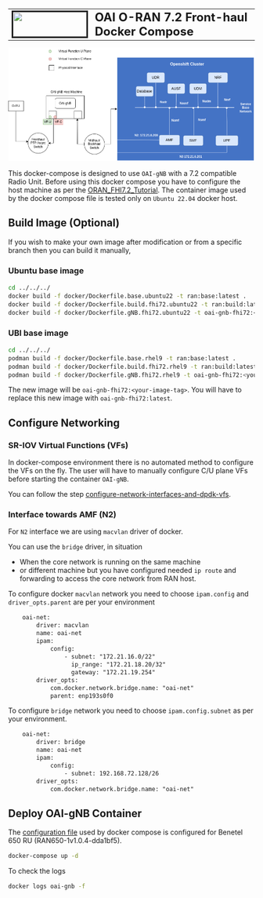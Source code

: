 <table style="border-collapse: collapse; border: none;">
  <tr style="border-collapse: collapse; border: none;">
    <td style="border-collapse: collapse; border: none;">
      <a href="http://www.openairinterface.org/">
         <img src="../../../doc/images/oai_final_logo.png" alt="" border=3 height=50 width=150>
         </img>
      </a>
    </td>
    <td style="border-collapse: collapse; border: none; vertical-align: center;">
      <b><font size = "5">OAI O-RAN 7.2 Front-haul Docker Compose</font></b>
    </td>
  </tr>
</table>

![Docker deploy 7.2](../../../doc/images/docker-deploy-oai-7-2.png)

This docker-compose is designed to use `OAI-gNB` with a 7.2 compatible Radio Unit. Before using this docker compose you have to configure the host machine as per the [ORAN_FHI7.2_Tutorial](../../../doc/ORAN_FHI7.2_Tutorial.md). The container image used by the docker compose file is tested only on `Ubuntu 22.04` docker host. 

## Build Image (Optional)

If you wish to make your own image after modification or from a specific branch then you can build it manually, 

### Ubuntu base image

```bash
cd ../../../
docker build -f docker/Dockerfile.base.ubuntu22 -t ran:base:latest .
docker build -f docker/Dockerfile.build.fhi72.ubuntu22 -t ran:build:latest .
docker build -f docker/Dockerfile.gNB.fhi72.ubuntu22 -t oai-gnb-fhi72:<your-image-tag> .
```

### UBI base image

```bash
cd ../../../
podman build -f docker/Dockerfile.base.rhel9 -t ran:base:latest .
podman build -f docker/Dockerfile.build.fhi72.rhel9 -t ran:build:latest .
podman build -f docker/Dockerfile.gNB.fhi72.rhel9 -t oai-gnb-fhi72:<your-image-tag> .
```

The new image will be `oai-gnb-fhi72:<your-image-tag>`. You will have to replace this new image with `oai-gnb-fhi72:latest`. 

## Configure Networking 

### SR-IOV Virtual Functions (VFs)

In docker-compose environment there is no automated method to configure the VFs on the fly. The user will have to manually configure C/U plane VFs before starting the container `OAI-gNB`. 

You can follow the step [configure-network-interfaces-and-dpdk-vfs](../../../doc/ORAN_FHI7.2_Tutorial.md#configure-network-interfaces-and-dpdk-vfs).

### Interface towards AMF (N2)

For `N2` interface we are using `macvlan` driver of docker. 

You can use the `bridge` driver, in situation 

- When the core network is running on the same machine 
- or different machine but you have configured needed `ip route` and forwarding to access the core network from RAN host.  

To configure docker `macvlan` network you need to choose `ipam.config` and `driver_opts.parent` are per your environment

```
    oai-net:
        driver: macvlan
        name: oai-net
        ipam:
            config:
                - subnet: "172.21.16.0/22"
                  ip_range: "172.21.18.20/32"
                  gateway: "172.21.19.254"
        driver_opts:
            com.docker.network.bridge.name: "oai-net"
            parent: enp193s0f0
```

To configure `bridge` network you need to choose `ipam.config.subnet` as per your environment. 

```
    oai-net:
        driver: bridge
        name: oai-net
        ipam:
            config:
                - subnet: 192.168.72.128/26
        driver_opts:
            com.docker.network.bridge.name: "oai-net"
```

## Deploy OAI-gNB Container

The [configuration file](../../../targets/PROJECTS/GENERIC-NR-5GC/CONF/gnb.sa.band78.273prb.fhi72.4x4-benetel650.conf) used  by docker compose is configured for Benetel 650 RU (RAN650-1v1.0.4-dda1bf5). 

```bash
docker-compose up -d
```

To check the logs

```bash
docker logs oai-gnb -f
```
